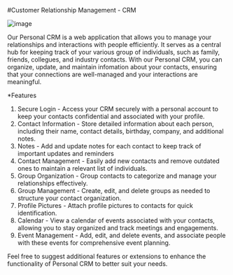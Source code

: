 #Customer Relationship Management - CRM


![image](https://github.com/RinkoQAQ/IT_Pro_CRM/assets/89683557/72fa9c5e-bc4e-41d6-8219-78a2d4dc3a71)


Our Personal CRM is a web application that allows you to manage your relationships and interactions with people efficiently. It serves as a central hub for keeping track of your various group of individuals, such as family, friends, collegues, and industry contacts. With our Personal CRM, you can organize, update, and maintain infomation about your contacts, ensuring that your connections are well-managed and your interactions are meaningful.



*Features
1. Secure Login - Access your CRM securely with a personal account to keep your contacts confidential and associated with 
   your profile.
2. Contact Information - Store detailed information about each person, including their name, contact details, birthday, company, and 
   additional notes.
3. Notes - Add and update notes for each contact to keep track of important updates and reminders
4. Contact Management - Easily add new contacts and remove outdated ones to maintain a relevant list of individuals.
5. Group Organization - Group contacts to categorize and manage your relationships effectively.
6. Group Management - Create, edit, and delete groups as needed to structure your contact organization.
7. Profile Pictures - Attach profile pictures to contacts for quick identification.
8. Calendar - View a calendar of events associated with your contacts, allowing you to stay organized and track meetings and engagements.
9. Event Management - Add, edit, and delete events, and associate people with these events for comprehensive event planning.




Feel free to suggest additional features or extensions to enhance the functionality of Personal CRM to better suit your needs.
